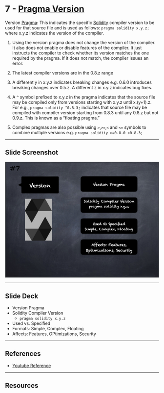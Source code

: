 # 7 - [Pragma Version](Pragma%20Version.md)
Version [Pragma](Pragma.md): This indicates the specific [Solidity](Solidity.md) compiler version to be used for that source file and is used as follows: `pragma solidity x.y.z;` where x.y.z indicates the version of the compiler.
    
1.  Using the version pragma does not change the version of the compiler. It also does not enable or disable features of the compiler. It just instructs the compiler to check whether its version matches the one required by the pragma. If it does not match, the compiler issues an error.

2.  The latest compiler versions are in the 0.8.z range

3.  A different y in x.y.z indicates breaking changes e.g. 0.6.0 introduces breaking changes over 0.5.z. A different z in x.y.z indicates bug fixes.

4.  A `^` symbol prefixed to x.y.z in the pragma indicates that the source file may be compiled only from versions starting with x.y.z until x.(y+1).z. For e.g., `pragma solidity ^0.8.3;` indicates that source file may be compiled with compiler version starting from 0.8.3 until any 0.8.z but not 0.9.z. This is known as a “floating pragma.”

1.  Complex pragmas are also possible using `>`,`>=`,`<` and `<=` symbols to combine multiple versions e.g. `pragma solidity >=0.8.0 <0.8.3;`

___
## Slide Screenshot
![007.png](../images/solidity101/007.png)
___
## Slide Deck
- Version Pragma
- Solidity Compiler Version
	- `pragma solidity x.y.z`
- Used vs. Specified
- Formats: Simple, Complex, Floating
- Affects: Features, OPtimizations, Security
___
## References
- [Youtube Reference](https://youtu.be/5eLqFac5Tkg?t=610)

___
## Resources
